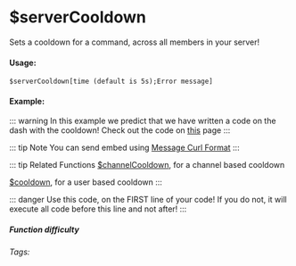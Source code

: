 # $serverCooldown
Sets a cooldown for a command, across all members in your server!

#### Usage: 
`$serverCooldown[time (default is 5s);Error message]`

#### Example:
::: warning In this example we predict that we have written a code on the dash with the cooldown! 
Check out the code on [this](../CodeReferences/ref.serverCooldown.md) page
:::

::: tip Note
You can send embed using [Message Curl Format](../CodeReferences/ref.message_curl_format.md)
:::

::: tip Related Functions
[$channelCooldown](../Useful/channelCooldown.md), for a channel based cooldown

[$cooldown](../Useful/cooldown.md), for a user based cooldown
:::

::: danger
Use this code, on the FIRST line of your code! If you do not, it will execute all code before this line and not after!
:::


##### Function difficulty <Badge type="tip" text="Easy" vertical="middle" /> 
###### Tags: <Badge type="tip" text="Cooldown" vertical="middle" />  <Badge type="tip" text="Server Cooldown" vertical="middle" />  <Badge type="tip" text="Raid Limit" vertical="middle" />  <Badge type="tip" text="Raid Limited" vertical="middle" /> 